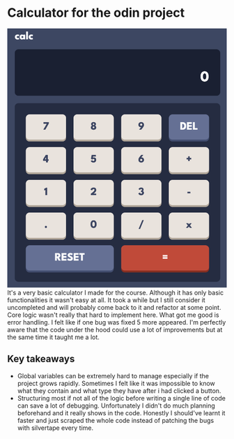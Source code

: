 # Calculator for the odin project
![calculator image](./images/calculator.png)
It's a very basic calculator I made for the course. Although it has only basic functionalities it wasn't easy at all. It took a while but I still consider it uncompleted and will probably come back to it and refactor at some point. Core logic wasn't really that hard to implement here. What got me good is error handling. I felt like if one bug was fixed 5 more appeared. I'm perfectly aware that the code under the hood could use a lot of improvements but at the same time it taught me a lot.


## Key takeaways
- Global variables can be extremely hard to manage especially if the project grows rapidly. Sometimes I felt like it was impossible to know what they contain and what type they have after i had clicked a button.
- Structuring most if not all of the logic before writing a single line of code can save a lot of debugging. Unfortunately I didn't do much planning beforehand and it really shows in the code. Honestly I should've learnt it faster and just scraped the whole code instead of patching the bugs with silvertape every time.
